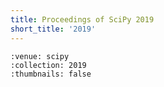 ```yaml
---
title: Proceedings of SciPy 2019
short_title: '2019'
---
```


```{cn:articles}
:venue: scipy
:collection: 2019
:thumbnails: false
```
